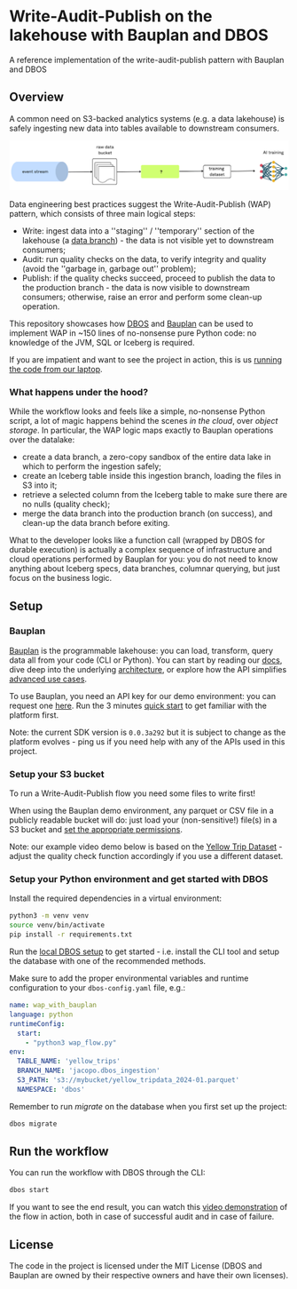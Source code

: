 # Write-Audit-Publish on the lakehouse with Bauplan and DBOS
A reference implementation of the write-audit-publish pattern with Bauplan and DBOS

## Overview

A common need on S3-backed analytics systems (e.g. a data lakehouse) is safely ingesting new data into tables available to downstream consumers. 

![WAP](img/wap.jpg)

Data engineering best practices suggest the Write-Audit-Publish (WAP) pattern, which consists of three main logical steps:

* Write: ingest data into a ''staging'' / ''temporary'' section of the lakehouse (a [data branch](https://docs.bauplanlabs.com/en/latest/tutorial/02_catalog.html)) - the data is not visible yet to downstream consumers;
* Audit: run quality checks on the data, to verify integrity and quality (avoid the ''garbage in, garbage out'' problem);
* Publish: if the quality checks succeed, proceed to publish the data to the production branch - the data is now visible to downstream consumers; otherwise, raise an error and perform some clean-up operation.

This repository showcases how [DBOS](https://www.dbos.dev) and [Bauplan](https://www.bauplanlabs.com/) can be used to implement WAP in ~150 lines of no-nonsense pure Python code: no knowledge of the JVM, SQL or Iceberg is required.

If you are impatient and want to see the project in action, this is us [running the code from our laptop](https://www.loom.com/share/f8c2e7e3b57d4e2286be02965931bb51?sid=30e576da-9240-4569-b64a-9de5350d82ee).

### What happens under the hood?

While the workflow looks and feels like a simple, no-nonsense Python script, a lot of magic happens behind the scenes _in the cloud_, over _object storage_. In particular, the WAP logic maps exactly to Bauplan operations over the datalake:

* create a data branch, a zero-copy sandbox of the entire data lake in which to perform the ingestion safely;
* create an Iceberg table inside this ingestion branch, loading the files in S3 into it;
* retrieve a selected column from the Iceberg table to make sure there are no nulls (quality check);
* merge the data branch into the production branch (on success), and clean-up the data branch before exiting.

What to the developer looks like a function call (wrapped by DBOS for durable execution) is actually a complex sequence of infrastructure and cloud operations performed by Bauplan for you: you do not need to know anything about Iceberg specs, data branches, columnar querying, but just focus on the business logic.

## Setup

### Bauplan

[Bauplan](https://www.bauplanlabs.com/) is the programmable lakehouse: you can load, transform, query data all from your code (CLI or Python). You can start by reading our [docs](https://docs.bauplanlabs.com/), dive deep into the underlying [architecture](https://arxiv.org/pdf/2410.17465), or explore how the API simplifies [advanced use cases](https://arxiv.org/pdf/2404.13682).

To use Bauplan, you need an API key for our demo environment: you can request one [here](https://www.bauplanlabs.com/#join). Run the 3 minutes [quick start](https://docs.bauplanlabs.com/en/latest/tutorial/01_quick_start.html) to get familiar with the platform first.

Note: the current SDK version is `0.0.3a292` but it is subject to change as the platform evolves - ping us if you need help with any of the APIs used in this project.

### Setup your S3 bucket

To run a Write-Audit-Publish flow you need some files to write first! 

When using the Bauplan demo environment, any parquet or CSV file in a publicly readable bucket will do: just load your (non-sensitive!) file(s) in a S3 bucket and [set the appropriate permissions](https://docs.bauplanlabs.com/en/latest/tutorial/02_catalog.html). 

Note: our example video demo below is based on the [Yellow Trip Dataset](https://data.cityofnewyork.us/Transportation/2021-Yellow-Taxi-Trip-Data/m6nq-qud6/about_data) - adjust the quality check function accordingly if you use a different dataset.

### Setup your Python environment and get started with DBOS

Install the required dependencies in a virtual environment:

```bash
python3 -m venv venv
source venv/bin/activate
pip install -r requirements.txt
```

Run the [local DBOS setup](https://docs.dbos.dev/quickstart#run-your-app-locally) to get started - i.e. install the CLI tool and setup the database with one of the recommended methods.

Make sure to add the proper environmental variables and runtime configuration to your `dbos-config.yaml` file, e.g.:

```yaml
name: wap_with_bauplan
language: python
runtimeConfig:
  start:
    - "python3 wap_flow.py"
env:
  TABLE_NAME: 'yellow_trips'
  BRANCH_NAME: 'jacopo.dbos_ingestion'
  S3_PATH: 's3://mybucket/yellow_tripdata_2024-01.parquet'
  NAMESPACE: 'dbos'
```

Remember to run _migrate_ on the database when you first set up the project: 

```bash
dbos migrate
```

## Run the workflow

You can run the workflow with DBOS through the CLI: 

```bash
dbos start
```

If you want to see the end result, you can watch this [video demonstration](https://www.loom.com/share/f8c2e7e3b57d4e2286be02965931bb51?sid=30e576da-9240-4569-b64a-9de5350d82ee) of the flow in action, both in case of successful audit and in case of failure.

## License

The code in the project is licensed under the MIT License (DBOS and Bauplan are owned by their respective owners and have their own licenses). 